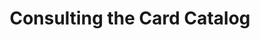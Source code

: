 ---
pid: '12'
_date: between 1934 and 2009
derivativo_link: https://derivativo-4.library.columbia.edu/iiif/2/ldpd:341013/
dlc_link: https://dlc.library.columbia.edu/catalog/cul:bzkh1893dv
format: photographs
iiif_json: https://derivativo-4.library.columbia.edu/iiif/2/ldpd:341013/info.json
name: 
native_jpg: https://derivativo-4.library.columbia.edu/iiif/2/ldpd:341013/full/!768,768/0/native.jpg
shelf_location: Box no. Box 162, Folder no. Folder 15 (Buildings & Grounds - Morningside
  - Butler Library, Interior w/ People), Historical Photograph Collection
subjects: Academic libraries; New York (N.Y.); Butler Library
summary: Image of patrons using the card catalog in Butler Library.
title: Consulting the Card Catalog
permalink: /photos/12/
layout: photo-page
---